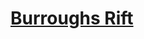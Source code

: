 # [Burroughs Rift](https://www.mousehuntgame.com/preferences.php?tab=mousehunt-improved-settings#mousehunt-improved-settings-location-hud)
